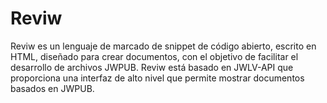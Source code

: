 # Reviw
Reviw es un lenguaje de marcado de snippet de código abierto, escrito en HTML, diseñado para crear documentos, con el objetivo de facilitar el desarrollo de archivos JWPUB. Reviw está basado en JWLV-API que proporciona una interfaz de alto nivel que permite mostrar documentos basados en JWPUB.
